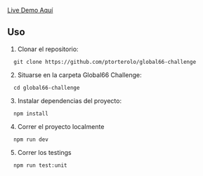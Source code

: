[Live Demo Aquí](https://getpokemonesdata.netlify.app/)

## Uso

1. Clonar el repositorio: 
```
  git clone https://github.com/ptorterolo/global66-challenge
```

2. Situarse en la carpeta Global66 Challenge: 
```
  cd global66-challenge
  ```

3. Instalar dependencias del proyecto: 
```  
  npm install
  ```


4. Correr el proyecto localmente
```
  npm run dev
```

5. Correr los testings
```
  npm run test:unit
```
